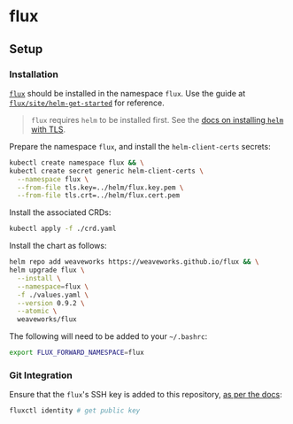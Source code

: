 # flux

## Setup

### Installation

[`flux`](https://github.com/weaveworks/flux) should be installed in the
namespace `flux`. Use the guide at
[`flux/site/helm-get-started`](https://github.com/weaveworks/flux/blob/master/site/helm-get-started.md)
for reference.

> `flux` requires `helm` to be installed first. See the
> [docs on installing `helm` with TLS](../helm/README.md).

Prepare the namespace `flux`, and install the `helm-client-certs` secrets:

```bash
kubectl create namespace flux && \
kubectl create secret generic helm-client-certs \
  --namespace flux \
  --from-file tls.key=../helm/flux.key.pem \
  --from-file tls.crt=../helm/flux.cert.pem
```

Install the associated CRDs:

```bash
kubectl apply -f ./crd.yaml
```

Install the chart as follows:

```bash
helm repo add weaveworks https://weaveworks.github.io/flux && \
helm upgrade flux \
  --install \
  --namespace=flux \
  -f ./values.yaml \
  --version 0.9.2 \
  --atomic \
  weaveworks/flux
```

The following will need to be added to your `~/.bashrc`:

```bash
export FLUX_FORWARD_NAMESPACE=flux
```

### Git Integration

Ensure that the `flux`'s SSH key is added to this repository,
[as per the docs](https://github.com/weaveworks/flux/blob/master/site/fluxctl.md#add-an-ssh-deploy-key-to-the-repository):

```bash
fluxctl identity # get public key
```
